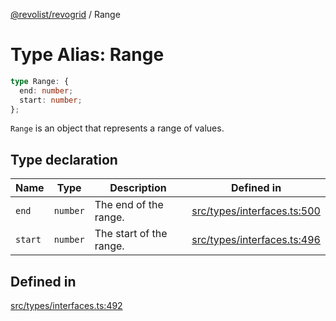 [@revolist/revogrid](README.md) / Range

# Type Alias: Range

```ts
type Range: {
  end: number;
  start: number;
};
```

`Range` is an object that represents a range of values.

## Type declaration

| Name | Type | Description | Defined in |
| ------ | ------ | ------ | ------ |
| `end` | `number` | The end of the range. | [src/types/interfaces.ts:500](https://github.com/revolist/revogrid/blob/b6cbd022f95d7e046d6bc88abeaf01a3bc067577/src/types/interfaces.ts#L500) |
| `start` | `number` | The start of the range. | [src/types/interfaces.ts:496](https://github.com/revolist/revogrid/blob/b6cbd022f95d7e046d6bc88abeaf01a3bc067577/src/types/interfaces.ts#L496) |

## Defined in

[src/types/interfaces.ts:492](https://github.com/revolist/revogrid/blob/b6cbd022f95d7e046d6bc88abeaf01a3bc067577/src/types/interfaces.ts#L492)
